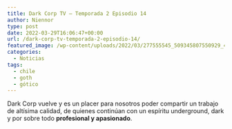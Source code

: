 ```yaml
---
title: Dark Corp TV – Temporada 2 Episodio 14
author: Niennor
type: post
date: 2022-03-29T16:06:47+00:00
url: /dark-corp-tv-temporada-2-episodio-14/
featured_image: /wp-content/uploads/2022/03/277555545_509345807550929_4471107181600591093_n.jpg
categories:
  - Noticias
tags:
  - chile
  - goth
  - gótico
---
```

 

Dark Corp vuelve y es un placer para nosotros poder compartir un trabajo de altísima calidad, de quienes continúan con un espíritu underground, dark y por sobre todo **profesional y apasionado**.<figure class="wp-block-embed is-type-video is-provider-youtube wp-block-embed-youtube wp-embed-aspect-16-9 wp-has-aspect-ratio">

<div class="wp-block-embed__wrapper">
</div></figure>
